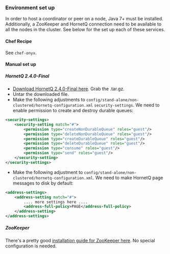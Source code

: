 ### Environment set up

In order to host a coordinator or peer on a node, Java 7+ must be installed.
Additionally, a ZooKeeper and HornetQ connection need to be available to all the nodes in the cluster.
See below for the set up each of these services.

#### Chef Recipe

See `chef-onyx`.

#### Manual set up

##### HornetQ 2.4.0-Final

- [Download HornetQ 2.4.0-Final here](http://hornetq.jboss.org/downloads). Grab the .tar.gz.
- Untar the downloaded file.
- Make the following adjustments to `config/stand-alone/non-clustered/hornetq-configuration.xml` `security-settings`. We need to enable permission to create and destroy durable queues:

```xml
<security-settings>
    <security-setting match="#">
        <permission type="createNonDurableQueue" roles="guest"/>
        <permission type="deleteNonDurableQueue" roles="guest"/>
        <permission type="createDurableQueue" roles="guest"/>
        <permission type="deleteDurableQueue" roles="guest"/>
        <permission type="consume" roles="guest"/>
        <permission type="send" roles="guest"/>
    </security-setting>
</security-settings>
```

- Make the following adjustment to `config/stand-alone/non-clustered/hornetq-configuration.xml`. We need to make HornetQ page messages to disk by default:

```xml
<address-settings>
    <address-setting match="#">
        .... more settings here ....
        <address-full-policy>PAGE</address-full-policy>
    </address-setting>
</address-settings>
```

##### ZooKeeper

There's a pretty good [installation guide for ZooKeeper here](http://zookeeper.apache.org/doc/r3.1.2/zookeeperStarted.html). No special configuration is needed.